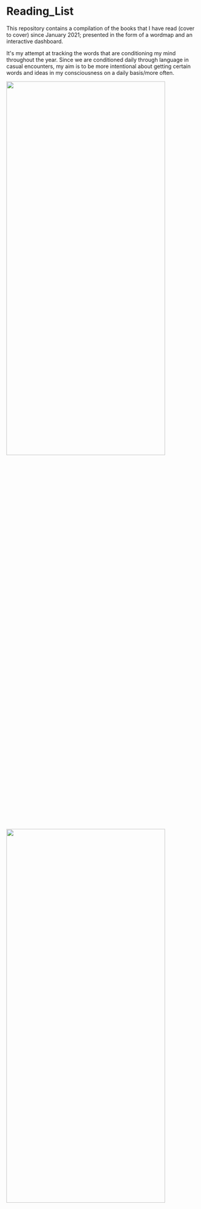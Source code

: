 # Reading_List

This repository contains a compilation of the books that I have read (cover to cover) since January 2021; presented in the form of a wordmap and an interactive dashboard.

It's my attempt at tracking the words that are conditioning my mind throughout the year. Since we are conditioned daily through language in casual encounters, my aim is to be more intentional about getting certain words and ideas in my consciousness on a daily basis/more often.

<p  float="left">
  <img  src="https://github.com/Sonya-7/Reading_List/assets/92489108/0323b376-2667-484c-a462-eb30792e800b" width="414" height=50%/>
  &nbsp;
  <img  src="https://github.com/Sonya-7/Reading_List/assets/92489108/a65bf904-2561-40a9-9cee-5f965a7d16f2" width="414" height=50%/>
  
</P>
  
  <p  align="center">
   <img  src="https://github.com/Sonya-7/Reading_List/assets/92489108/7d21eae0-b399-41e9-9d61-603a7791f65a" />
  
  <img  src="https://github.com/Sonya-7/Reading_List/assets/92489108/1f4d2208-392f-46e4-9fd6-220ff86f0049" width=75% height=75%/>
 
</P>





